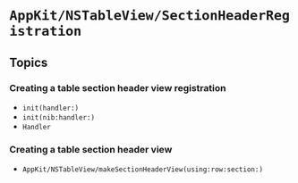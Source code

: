 # ``AppKit/NSTableView/SectionHeaderRegistration``

## Topics

### Creating a table section header view registration

- ``init(handler:)``
- ``init(nib:handler:)``
- ``Handler``

### Creating a table section header view

- ``AppKit/NSTableView/makeSectionHeaderView(using:row:section:)``
